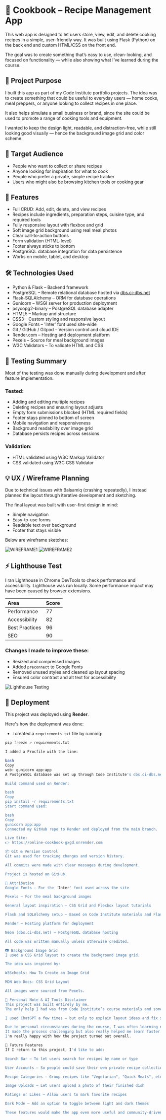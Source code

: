 # 🍲 Cookbook – Recipe Management App

This web app is designed to let users store, view, edit, and delete cooking recipes in a simple, user-friendly way. It was built using Flask (Python) on the back end and custom HTML/CSS on the front end.

The goal was to create something that’s easy to use, clean-looking, and focused on functionality — while also showing what I’ve learned during the course.

## 📌 Project Purpose

I built this app as part of my Code Institute portfolio projects. The idea was to create something that could be useful to everyday users — home cooks, meal preppers, or anyone looking to collect recipes in one place.

It also helps simulate a small business or brand, since the site could be used to promote a range of cooking tools and equipment.

I wanted to keep the design light, readable, and distraction-free, while still looking good visually — hence the background image grid and color scheme.

## 👥 Target Audience

- People who want to collect or share recipes
- Anyone looking for inspiration for what to cook
- People who prefer a private, simple recipe tracker
- Users who might also be browsing kitchen tools or cooking gear

## 🔧 Features

- Full CRUD: Add, edit, delete, and view recipes
- Recipes include ingredients, preparation steps, cuisine type, and required tools
- Fully responsive layout with flexbox and grid
- Soft image grid background using real meal photos
- Clear call-to-action buttons
- Form validation (HTML-level)
- Footer always sticks to bottom
- PostgreSQL database integration for data persistence
- Works on mobile, tablet, and desktop

## 🛠️ Technologies Used

- Python & Flask – Backend framework
- PostgreSQL – Remote relational database hosted via [dbs.ci-dbs.net](https://dbs.ci-dbs.net/)
- Flask-SQLAlchemy – ORM for database operations
- Gunicorn – WSGI server for production deployment
- psycopg2-binary – PostgreSQL database adapter
- HTML5 – Markup and structure
- CSS3 – Custom styling and responsive layout
- Google Fonts – 'Inter' font used site-wide
- Git / GitHub / Gitpod – Version control and cloud IDE
- Render.com – Hosting and deployment platform
- Pexels – Source for meal background images
- W3C Validators – To validate HTML and CSS

## 🧪 Testing Summary

Most of the testing was done manually during development and after feature implementation.

### Tested:
- Adding and editing multiple recipes
- Deleting recipes and ensuring layout adjusts
- Empty form submissions blocked (HTML required fields)
- Footer stays pinned to bottom of screen
- Mobile navigation and responsiveness
- Background readability over image grid
- Database persists recipes across sessions

### Validation:
- HTML validated using W3C Markup Validator
- CSS validated using W3C CSS Validator

## 💡 UX / Wireframe Planning

Due to technical issues with Balsamiq (crashing repeatedly), I instead planned the layout through iterative development and sketching.

The final layout was built with user-first design in mind:

- Simple navigation
- Easy-to-use forms
- Readable text over background
- Footer that stays visible

Below are wireframe sketches:

![WIREFRAME1](static/images/wireframe1.png)
![WIREFRAME2](static/images/wireframe2.png)

## ⚡ Lighthouse Test

I ran Lighthouse in Chrome DevTools to check performance and accessibility. Lighthouse was run locally. Some performance impact may have been caused by browser extensions.

| Area | Score |
|:---|:---|
| Performance | 77 |
| Accessibility | 82 |
| Best Practices | 96 |
| SEO | 90 |

### Changes I made to improve these:

- Resized and compressed images
- Added `preconnect` to Google Fonts
- Removed unused styles and cleaned up layout spacing
- Ensured color contrast and alt text for accessibility

![Lighthouse Testing](static/images/lighthouse.png)

## 🚀 Deployment

This project was deployed using **Render**.

Here's how the deployment was done:

- I created a `requirements.txt` file by running:

```bash
pip freeze > requirements.txt

I added a Procfile with the line:

bash
Copy
web: gunicorn app:app
A PostgreSQL database was set up through Code Institute's dbs.ci-dbs.net, and the database URL was stored securely on Render as an environment variable called DATABASE_URL.

Build command used on Render:

bash
Copy
pip install -r requirements.txt
Start command used:

bash
Copy
gunicorn app:app
Connected my GitHub repo to Render and deployed from the main branch.

Live Site:
👉 https://online-cookbook-gxgd.onrender.com

📦 Git & Version Control
Git was used for tracking changes and version history.

All commits were made with clear messages during development.

Project is hosted on GitHub.

🧾 Attribution
Google Fonts – For the 'Inter' font used across the site

Pexels – For the meal background images

General layout inspiration – CSS Grid and Flexbox layout tutorials

Flask and SQLAlchemy setup – Based on Code Institute materials and Flask official documentation

Render – Hosting platform for deployment

Neon (dbs.ci-dbs.net) – PostgreSQL database hosting

All code was written manually unless otherwise credited.

📷 Background Image Grid
I used a CSS Grid layout to create the background image grid.

The idea was inspired by:

W3Schools: How To Create an Image Grid

MDN Web Docs: CSS Grid Layout

All images were sourced from Pexels.

👤 Personal Note & AI Tools Disclaimer
This project was built entirely by me.
The only help I had was from Code Institute’s course materials and some layout tutorials (credited above).

I used ChatGPT a few times — but only to explain layout ideas and fix some spacing or responsiveness issues. All code was manually written by me after understanding the solutions.

Due to personal circumstances during the course, I was often learning new concepts while building the project at the same time.
It made the process challenging but also really helped me learn faster.
I'm really happy with how the project turned out overall.

🌟 Future Features
If I return to this project, I'd like to add:

Search Bar – To let users search for recipes by name or type

User Accounts – So people could save their own private recipe collections

Recipe Categories – Group recipes like "Vegetarian", "Quick Meals", etc

Image Uploads – Let users upload a photo of their finished dish

Ratings or Likes – Allow users to mark favorite recipes

Dark Mode – Add an option to toggle between light and dark themes

These features would make the app even more useful and community-driven.